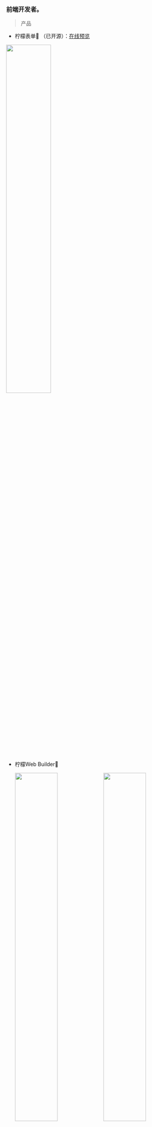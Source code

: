 ### 前端开发者。

> 产品 
- 柠檬表单🍋 （已开源）：[在线预览](https://bojue.github.io/lemon-form/) 

<img src="https://github.com/user-attachments/assets/8afe0a8b-3147-4769-8aa0-4077723b093b" style="width: 49%;">

- 柠檬Web Builder🍋
 
  <img src="https://i.imgur.com/Eqt8HTY.png" style="width: 49%;">
  <img src="https://i.imgur.com/LeVQ9SY.jpeg" style="width: 49%;">
 

> 写过的开源项目：
- 基于Vue3的在线表单：柠檬表单🍋   [lemon-form](https://github.com/bojue/lemon-form)
- 基于Angular2的低代码项目：[Web-Editor](https://github.com/bojue/Web-Editor)
- 基于Vue2的底图绘制工具：[BaseMap](https://github.com/bojue/BaseMap) 
- 基于Canvas的表格预研项目：[canvas-excel](https://github.com/bojue/canvas-excel)
- 基于Canvas的可视化项目：[M-Charts](https://github.com/bojue/M-Charts)

<!--
**bojue/bojue** is a ✨ _special_ ✨ repository because its `README.md` (this file) appears on your GitHub profile.

Here are some ideas to get you started:

- 🔭 I’m currently working on ...
- 🌱 I’m currently learning ...
- 👯 I’m looking to collaborate on ...
- 🤔 I’m looking for help with ...
- 💬 Ask me about ...
- 📫 How to reach me: ...
- 😄 Pronouns: ...
- ⚡ Fun fact: ...
-->
